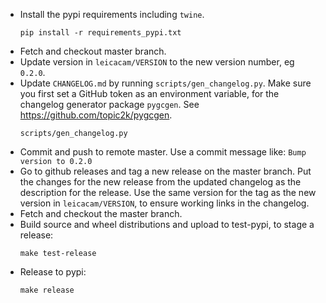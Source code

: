 - Install the pypi requirements including `twine`.
  ```
  pip install -r requirements_pypi.txt
  ```
- Fetch and checkout master branch.
- Update version in `leicacam/VERSION` to the new version number, eg `0.2.0`.
- Update `CHANGELOG.md` by running `scripts/gen_changelog.py`. Make sure you first set a GitHub token as an environment variable, for the changelog generator package `pygcgen`. See https://github.com/topic2k/pygcgen.
  ```
  scripts/gen_changelog.py
  ```
- Commit and push to remote master. Use a commit message like: `Bump version to 0.2.0`
- Go to github releases and tag a new release on the master branch. Put the changes for the new release from the updated changelog as the description for the release. Use the same version for the tag as the new version in `leicacam/VERSION`, to ensure working links in the changelog.
- Fetch and checkout the master branch.
- Build source and wheel distributions and upload to test-pypi, to stage a release:
  ```
  make test-release
  ```
- Release to pypi:
  ```
  make release
  ```
